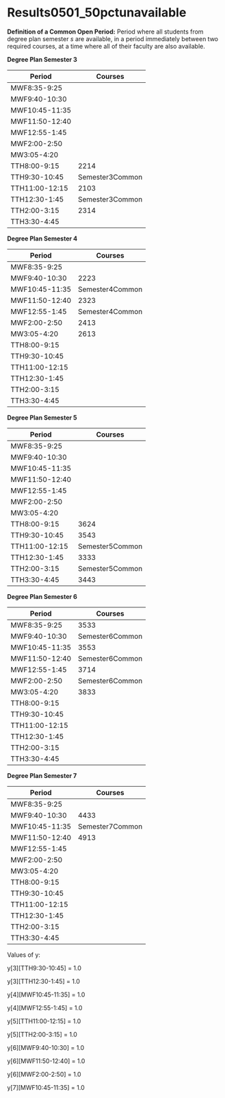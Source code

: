 # Results0501_50pctunavailable

**Definition of a Common Open Period:** Period where all students from degree plan semester *s* are available, in a period immediately between two required courses, at a time where all of their faculty are also available. 

**Degree Plan Semester 3**

| Period | Courses |
|---------|-----------|
| MWF8:35-9:25 | |
| MWF9:40-10:30 | |
| MWF10:45-11:35 | |
| MWF11:50-12:40 | |
| MWF12:55-1:45 | |
| MWF2:00-2:50 | |
| MW3:05-4:20 | |
| TTH8:00-9:15 | 2214|
| TTH9:30-10:45 | Semester3Common|
| TTH11:00-12:15 | 2103|
| TTH12:30-1:45 | Semester3Common|
| TTH2:00-3:15 | 2314|
| TTH3:30-4:45 | |
**Degree Plan Semester 4**

| Period | Courses |
|---------|-----------|
| MWF8:35-9:25 | |
| MWF9:40-10:30 | 2223|
| MWF10:45-11:35 | Semester4Common|
| MWF11:50-12:40 | 2323|
| MWF12:55-1:45 | Semester4Common|
| MWF2:00-2:50 | 2413|
| MW3:05-4:20 | 2613|
| TTH8:00-9:15 | |
| TTH9:30-10:45 | |
| TTH11:00-12:15 | |
| TTH12:30-1:45 | |
| TTH2:00-3:15 | |
| TTH3:30-4:45 | |
**Degree Plan Semester 5**

| Period | Courses |
|---------|-----------|
| MWF8:35-9:25 | |
| MWF9:40-10:30 | |
| MWF10:45-11:35 | |
| MWF11:50-12:40 | |
| MWF12:55-1:45 | |
| MWF2:00-2:50 | |
| MW3:05-4:20 | |
| TTH8:00-9:15 | 3624|
| TTH9:30-10:45 | 3543|
| TTH11:00-12:15 | Semester5Common|
| TTH12:30-1:45 | 3333|
| TTH2:00-3:15 | Semester5Common|
| TTH3:30-4:45 | 3443|
**Degree Plan Semester 6**

| Period | Courses |
|---------|-----------|
| MWF8:35-9:25 | 3533|
| MWF9:40-10:30 | Semester6Common|
| MWF10:45-11:35 | 3553|
| MWF11:50-12:40 | Semester6Common|
| MWF12:55-1:45 | 3714|
| MWF2:00-2:50 | Semester6Common|
| MW3:05-4:20 | 3833|
| TTH8:00-9:15 | |
| TTH9:30-10:45 | |
| TTH11:00-12:15 | |
| TTH12:30-1:45 | |
| TTH2:00-3:15 | |
| TTH3:30-4:45 | |
**Degree Plan Semester 7**

| Period | Courses |
|---------|-----------|
| MWF8:35-9:25 | |
| MWF9:40-10:30 | 4433|
| MWF10:45-11:35 | Semester7Common|
| MWF11:50-12:40 | 4913|
| MWF12:55-1:45 | |
| MWF2:00-2:50 | |
| MW3:05-4:20 | |
| TTH8:00-9:15 | |
| TTH9:30-10:45 | |
| TTH11:00-12:15 | |
| TTH12:30-1:45 | |
| TTH2:00-3:15 | |
| TTH3:30-4:45 | |

Values of y:

y[3][TTH9:30-10:45] = 1.0

y[3][TTH12:30-1:45] = 1.0

y[4][MWF10:45-11:35] = 1.0

y[4][MWF12:55-1:45] = 1.0

y[5][TTH11:00-12:15] = 1.0

y[5][TTH2:00-3:15] = 1.0

y[6][MWF9:40-10:30] = 1.0

y[6][MWF11:50-12:40] = 1.0

y[6][MWF2:00-2:50] = 1.0

y[7][MWF10:45-11:35] = 1.0

